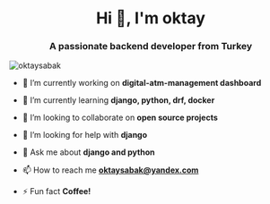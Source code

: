 <h1 align="center">Hi 👋, I'm oktay</h1>
<h3 align="center">A passionate backend developer from Turkey</h3>

<p align="left"> <img src="https://komarev.com/ghpvc/?username=oktaysabak" alt="oktaysabak" /> </p>

- 🔭 I’m currently working on **digital-atm-management dashboard**

- 🌱 I’m currently learning **django, python, drf, docker**

- 👯 I’m looking to collaborate on **open source projects**

- 🤝 I’m looking for help with **django**

- 💬 Ask me about **django and python**

- 📫 How to reach me **oktaysabak@yandex.com**

- ⚡ Fun fact **Coffee!**

